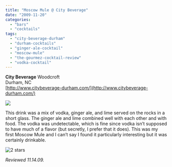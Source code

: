 ```yaml
---
title: "Moscow Mule @ City Beverage"
date: "2009-11-20"
categories:
  - "bars"
  - "cocktails"
tags:
  - "city-beverage-durham"
  - "durham-cocktails"
  - "ginger-ale-cocktail"
  - "moscow-mule"
  - "the-gourmez-cocktail-review"
  - "vodka-cocktail"
---
```


**City Beverage**
Woodcroft\
Durham, NC\
[http://www.citybeverage-durham.com/](http://www.citybeverage-durham.com/)

![](http://www.thegourmez.com/gourmez/photos/PIC-0161.jpg)

This drink was a mix of vodka, ginger ale, and lime served on the rocks in a short glass. The ginger ale and lime combined well with each other and with food. The vodka was undetectable, which is fine since vodka isn’t supposed to have much of a flavor (but secretly, I prefer that it does). This was my first Moscow Mule and I can’t say I found it particularly interesting but it was certainly drinkable.




<div class="caption">

![2 stars](http://s3.amazonaws.com/thegourmez-wpmedia/2009/02/rating_chicken11.gif "rating_chicken11")</div>


_Reviewed 11.14.09._
